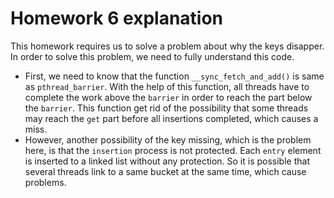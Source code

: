 # Homework 6 explanation

This homework requires us to solve a problem about why the keys disapper. In order to solve this problem, we need to fully understand this code.
* First, we need to know that the function ```__sync_fetch_and_add()``` is same as ```pthread_barrier```. With the help of this function, all threads have to complete the work above the ```barrier``` in order to reach the part below the ```barrier```. This function get rid of the possibility that some threads may reach the ```get``` part before all insertions completed, which causes a miss.
* However, another possibility of the key missing, which is the problem here, is that the ```insertion``` process is not protected. Each ```entry``` element is inserted to a linked list without any protection. So it is possible that several threads link to a same bucket at the same time, which cause problems.
